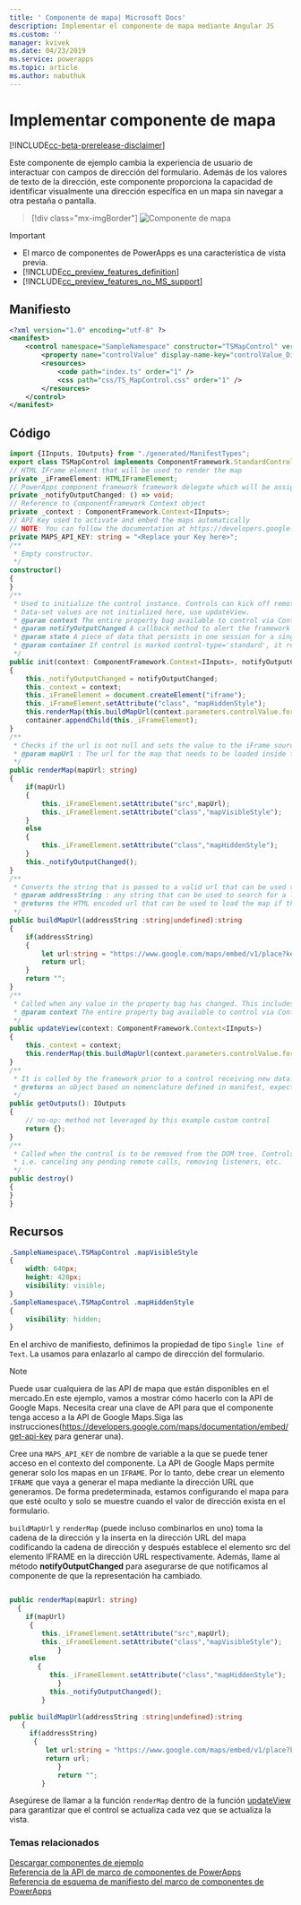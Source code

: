 ```yaml
---
title: ' Componente de mapa| Microsoft Docs'
description: Implementar el componente de mapa mediante Angular JS
ms.custom: ''
manager: kvivek
ms.date: 04/23/2019
ms.service: powerapps
ms.topic: article
ms.author: nabuthuk
---
```


# <a name="implementing-map-component"></a>Implementar componente de mapa

[!INCLUDE[cc-beta-prerelease-disclaimer](../../../includes/cc-beta-prerelease-disclaimer.md)]

Este componente de ejemplo cambia la experiencia de usuario de interactuar con campos de dirección del formulario. Además de los valores de texto de la dirección, este componente proporciona la capacidad de identificar visualmente una dirección específica en un mapa sin navegar a otra pestaña o pantalla. 

> [!div class="mx-imgBorder"]
> ![Componente de mapa](../media/map-control.png "Componente de mapa")

> [!IMPORTANT]
> - El marco de componentes de PowerApps es una característica de vista previa.
> - [!INCLUDE[cc_preview_features_definition](../../../includes/cc-preview-features-definition.md)] 
> - [!INCLUDE[cc_preview_features_no_MS_support](../../../includes/cc-preview-features-no-ms-support.md)]

## <a name="manifest"></a>Manifiesto

```xml
<?xml version="1.0" encoding="utf-8" ?>
<manifest>
    <control namespace="SampleNamespace" constructor="TSMapControl" version="1.0.0" display-name-key="TS_MapControl_Display_Key" description-key="TS_MapControl_Desc_Key" control-type="standard">
        <property name="controlValue" display-name-key="controlValue_Display_Key" description-key="controlValue_Desc_Key" of-type="SingleLine.Text" usage="bound" required="true" />
        <resources>
            <code path="index.ts" order="1" />
            <css path="css/TS_MapControl.css" order="1" />
        </resources>
    </control>
</manifest>
```

## <a name="code"></a>Código 

```TypeScript
import {IInputs, IOutputs} from "./generated/ManifestTypes";
export class TSMapControl implements ComponentFramework.StandardControl<IInputs, IOutputs> {
// HTML IFrame element that will be used to render the map
private _iFrameElement: HTMLIFrameElement;
// PowerApps component framework framework delegate which will be assigned to this object which would be called whenever an update happens. 
private _notifyOutputChanged: () => void;
// Reference to ComponentFramework Context object
private _context : ComponentFramework.Context<IInputs>;
// API Key used to activate and embed the maps automatically
// NOTE: You can follow the documentation at https://developers.google.com/maps/documentation/embed/get-api-key to generate your own API Key
private MAPS_API_KEY: string = "<Replace your Key here>";
/**
 * Empty constructor.
 */
constructor()
{
}
/**
 * Used to initialize the control instance. Controls can kick off remote server calls and other initialization actions here.
 * Data-set values are not initialized here, use updateView.
 * @param context The entire property bag available to control via Context Object; It contains values as set up by the customizer mapped to property names defined in the manifest, as well as utility functions.
 * @param notifyOutputChanged A callback method to alert the framework that the control has new outputs ready to be retrieved asynchronously.
 * @param state A piece of data that persists in one session for a single user. Can be set at any point in a controls life cycle by calling 'setControlState' in the Mode interface.
 * @param container If control is marked control-type='standard', it receives an empty div element within which it can render its content.
 */
public init(context: ComponentFramework.Context<IInputs>, notifyOutputChanged: () => void, state: ComponentFramework.Dictionary, container:HTMLDivElement)
{
    this._notifyOutputChanged = notifyOutputChanged;
    this._context = context;
    this._iFrameElement = document.createElement("iframe");
    this._iFrameElement.setAttribute("class", "mapHiddenStyle");
    this.renderMap(this.buildMapUrl(context.parameters.controlValue.formatted));
    container.appendChild(this._iFrameElement);
}
/**
 * Checks if the url is not null and sets the value to the iFrame source to be loaded inside it and then notifies the ControlFramework that the output has changed
 * @param mapUrl : The url for the map that needs to be loaded inside the iFrame.
 */
public renderMap(mapUrl: string)
{
    if(mapUrl)
    {
        this._iFrameElement.setAttribute("src",mapUrl);
        this._iFrameElement.setAttribute("class","mapVisibleStyle");
    }
    else
    {
        this._iFrameElement.setAttribute("class","mapHiddenStyle");
    }
    this._notifyOutputChanged();
}
/**
 * Converts the string that is passed to a valid url that can be used to render the map for the location
 * @param addressString : any string that can be used to search for a location in maps
 * @returns the HTML encoded url that can be used to load the map if the addressString is non empty string
 */
public buildMapUrl(addressString :string|undefined):string
{
    if(addressString)
    {
        let url:string = "https://www.google.com/maps/embed/v1/place?key="+this.MAPS_API_KEY+"&q=" +encodeURIComponent(addressString);
        return url;
    }
    return "";
}
/**
 * Called when any value in the property bag has changed. This includes field values, data-sets, global values such as container height and width, offline status, control metadata values such as label, visible, etc.
 * @param context The entire property bag available to control via Context Object; It contains values as set up by the customizer mapped to names defined in the manifest, as well as utility functions
 */
public updateView(context: ComponentFramework.Context<IInputs>)
{
    this._context = context;
    this.renderMap(this.buildMapUrl(context.parameters.controlValue.formatted));
}
/** 
 * It is called by the framework prior to a control receiving new data. 
 * @returns an object based on nomenclature defined in manifest, expecting object[s] for property marked as “bound” or “output”
 */
public getOutputs(): IOutputs
{
    // no-op: method not leveraged by this example custom control
    return {};
}
/** 
 * Called when the control is to be removed from the DOM tree. Controls should use this call for cleanup.
 * i.e. canceling any pending remote calls, removing listeners, etc.
 */
public destroy()
{
}
}
```

## <a name="resources"></a>Recursos

```css
.SampleNamespace\.TSMapControl .mapVisibleStyle
{
    width: 640px;
    height: 420px; 
    visibility: visible;
}   
.SampleNamespace\.TSMapControl .mapHiddenStyle
{
    visibility: hidden;
}
```

En el archivo de manifiesto, definimos la propiedad de tipo `Single line of Text`. La usamos para enlazarlo al campo de dirección del formulario.  

> [!NOTE]
> Puede usar cualquiera de las API de mapa que están disponibles en el mercado.En este ejemplo, vamos a mostrar cómo hacerlo con la API de Google Maps. Necesita crear una clave de API para que el componente tenga acceso a la API de Google Maps.Siga las instrucciones(https://developers.google.com/maps/documentation/embed/get-api-key para generar una).

Cree una `MAPS_API_KEY` de nombre de variable a la que se puede tener acceso en el contexto del componente.
La API de Google Maps permite generar solo los mapas en un `IFRAME`. Por lo tanto, debe crear un elemento `IFRAME` que vaya a generar el mapa mediante la dirección URL que generamos. De forma predeterminada, estamos configurando el mapa para que esté oculto y solo se muestre cuando el valor de dirección exista en el formulario.

`buildMapUrl` y `renderMap` (puede incluso combinarlos en uno) toma la cadena de la dirección y la inserta en la dirección URL del mapa codificando la cadena de dirección y después establece el elemento src del elemento IFRAME en la dirección URL respectivamente. Además, llame al método **notifyOutputChanged** para asegurarse de que notificamos al componente de que la representación ha cambiado. 
 
```TypeScript

public renderMap(mapUrl: string)
  {
    if(mapUrl)
     {
        this._iFrameElement.setAttribute("src",mapUrl);
        this._iFrameElement.setAttribute("class","mapVisibleStyle");
            }
     else
       {
          this._iFrameElement.setAttribute("class","mapHiddenStyle");
            }
          this._notifyOutputChanged();
        } 
 
public buildMapUrl(addressString :string|undefined):string
   {
     if(addressString)
      {
         let url:string = "https://www.google.com/maps/embed/v1/place?key="+this.MAPS_API_KEY+"&q=" +encodeURIComponent(addressString);
         return url;
            }
            return "";
        }
```

Asegúrese de llamar a la función `renderMap` dentro de la función [updateView](../reference/control/updateview.md) para garantizar que el control se actualiza cada vez que se actualiza la vista. 

### <a name="related-topics"></a>Temas relacionados

[Descargar componentes de ejemplo](https://go.microsoft.com/fwlink/?linkid=2088525)<br/>
[Referencia de la API de marco de componentes de PowerApps](../index.md)<br/>
[Referencia de esquema de manifiesto del marco de componentes de PowerApps](../manifest-schema-reference/index.md)